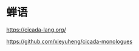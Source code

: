 # 蝉语





https://cicada-lang.org/  





https://github.com/xieyuheng/cicada-monologues














